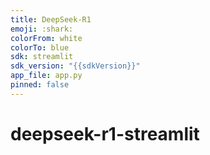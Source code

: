 ```yaml
---
title: DeepSeek-R1
emoji: :shark:
colorFrom: white
colorTo: blue
sdk: streamlit
sdk_version: "{{sdkVersion}}"
app_file: app.py
pinned: false
---
```


# deepseek-r1-streamlit
